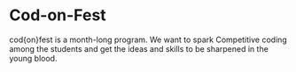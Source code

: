 # Cod-on-Fest
cod{on}fest is a month-long program. We want to spark Competitive coding among the students and get the ideas and skills to be sharpened in the young blood.
